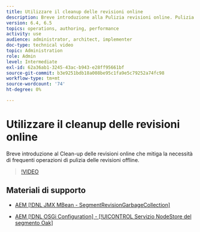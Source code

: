 ```yaml
---
title: Utilizzare il cleanup delle revisioni online
description: Breve introduzione alla Pulizia revisioni online. Pulizia revisioni online attenua la necessità di un'applicazione frequente di pulizia revisioni offline.
version: 6.4, 6.5
topics: operations, authoring, performance
activity: use
audience: administrator, architect, implementer
doc-type: technical video
topic: Administration
role: Admin
level: Intermediate
exl-id: 62a36ab1-3245-43ac-b943-e28ff95661bf
source-git-commit: b3e9251bdb18a008be95c1fa9e5c79252a74fc98
workflow-type: tm+mt
source-wordcount: '74'
ht-degree: 0%

---
```


# Utilizzare il cleanup delle revisioni online

Breve introduzione al Clean-up delle revisioni online che mitiga la necessità di frequenti operazioni di pulizia delle revisioni offline.

>[!VIDEO](https://video.tv.adobe.com/v/17004?quality=12&learn=on)

## Materiali di supporto

* [AEM [!DNL JMX MBean - SegmentRevisionGarbageCollection]](http://localhost:4502/system/console/jmx/org.apache.jackrabbit.oak%3Aname%3DSegment+node+store+revision+garbage+collection%2Ctype%3DSegmentRevisionGarbageCollection)

* [AEM [!DNL OSGi Configuration] - [!UICONTROL Servizio NodeStore del segmento Oak]](http://localhost:4502/system/console/configMgr/org.apache.jackrabbit.oak.segment.SegmentNodeStoreService)
